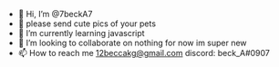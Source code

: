 - 👋 Hi, I’m @7beckA7
- 👀 please send cute pics of your pets
- 🌱 I’m currently learning javascript
- 💞️ I’m looking to collaborate on nothing for now im super new
- 📫 How to reach me 12beccakg@gmail.com    discord: beck_A#0907

<!---
7beckA7/7beckA7 is a ✨ special ✨ repository because its `README.md` (this file) appears on your GitHub profile.
You can click the Preview link to take a look at your changes.
--->
